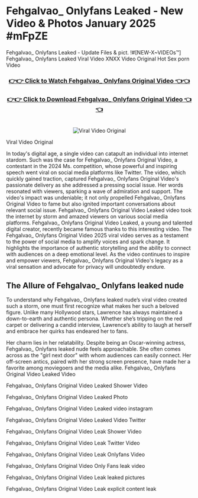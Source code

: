 # Fehgalvao_ Onlyfans Leaked - New Video & Photos January 2025 #mFpZE

Fehgalvao_ Onlyfans Leaked - Update Files & pict. !#[NEW-X~VIDEOs™] Fehgalvao_ Onlyfans Leaked Viral Video XNXX Video Original Hot Sex porn Video
<br>
<div align="center">
<h3><a href="https://links2leaks.com?utm_source=fehgalvao_&utm_medium=gitlong" rel="nofollow">👉👉 Click to Watch Fehgalvao_ Onlyfans Original Video 👈👈</a></h3>
<h3><a href="https://links2leaks.com?utm_source=fehgalvao_&utm_medium=gitlong" rel="nofollow">👉👉 Click to Download Fehgalvao_ Onlyfans Original Video 👈👈</a></h3>
<br>
<a href="https://links2leaks.com?utm_source=fehgalvao_&utm_medium=gitlong" rel="nofollow"><img src="https://i.ibb.co/Gkj2r4b/banner.png" alt="Viral Video Original" style="max-width: 100%; display: inline-block;" data-target="animated-image.originalImage"></a>
</div>

Viral Video Original

In today's digital age, a single video can catapult an individual into internet stardom. Such was the case for Fehgalvao_ Onlyfans Original Video, a contestant in the 2024 Ms. competition, whose powerful and inspiring speech went viral on social media platforms like Twitter.
The video, which quickly gained traction, captured Fehgalvao_ Onlyfans Original Video's passionate delivery as she addressed a pressing social issue. Her words resonated with viewers, sparking a wave of admiration and support. The video's impact was undeniable; it not only propelled Fehgalvao_ Onlyfans Original Video to fame but also ignited important conversations about relevant social issue.
Fehgalvao_ Onlyfans Original Video Leaked video took the internet by storm and amazed viewers on various social media platforms. Fehgalvao_ Onlyfans Original Video Leaked, a young and talented digital creator, recently became famous thanks to this interesting video.
The Fehgalvao_ Onlyfans Original Video 2025 viral video serves as a testament to the power of social media to amplify voices and spark change. It highlights the importance of authentic storytelling and the ability to connect with audiences on a deep emotional level. As the video continues to inspire and empower viewers, Fehgalvao_ Onlyfans Original Video's legacy as a viral sensation and advocate for privacy will undoubtedly endure.

<h2>The Allure of Fehgalvao_ Onlyfans leaked nude</h2>


To understand why Fehgalvao_ Onlyfans leaked nude’s viral video created such a storm, one must first recognize what makes her such a beloved figure. Unlike many Hollywood stars, Lawrence has always maintained a down-to-earth and authentic persona. Whether she’s tripping on the red carpet or delivering a candid interview, Lawrence’s ability to laugh at herself and embrace her quirks has endeared her to fans.

Her charm lies in her relatability. Despite being an Oscar-winning actress, Fehgalvao_ Onlyfans leaked nude feels approachable. She often comes across as the "girl next door" with whom audiences can easily connect. Her off-screen antics, paired with her strong screen presence, have made her a favorite among moviegoers and the media alike.
Fehgalvao_ Onlyfans Original Video Leaked Video

Fehgalvao_ Onlyfans Original Video Leaked Shower Video

Fehgalvao_ Onlyfans Original Video Leaked Photo

Fehgalvao_ Onlyfans Original Video Leaked video instagram

Fehgalvao_ Onlyfans Original Video Leaked Video Twitter

Fehgalvao_ Onlyfans Original Video Leak Shower Video

Fehgalvao_ Onlyfans Original Video Leak Twitter Video

Fehgalvao_ Onlyfans Original Video Leak Onlyfans Video

Fehgalvao_ Onlyfans Original Video Only Fans leak video

Fehgalvao_ Onlyfans Original Video Leak leaked pictures

Fehgalvao_ Onlyfans Original Video Leak explicit content leak